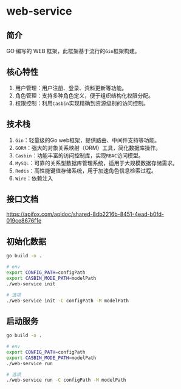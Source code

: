 # web-service

## 简介

GO 编写的 WEB 框架，此框架基于流行的`Gin`框架构建。

## 核心特性

1. 用户管理：用户注册、登录、资料更新等功能。
2. 角色管理：支持多种角色定义，便于组织结构化权限分配。
3. 权限控制：利用`Casbin`实现精确到资源级别的访问控制。

## 技术栈

1. `Gin`：轻量级的Go web框架，提供路由、中间件支持等功能。
2. `GORM`：强大的对象关系映射（ORM）工具，简化数据库操作。
3. `Casbin`：功能丰富的访问控制库，实现`RBAC`访问模型。
4. `MySQL`：可靠的关系型数据库管理系统，适用于大规模数据存储需求。
5. `Redis`：高性能键值存储系统，用于加速角色信息检索过程。
6. `Wire`：依赖注入

## 接口文档

<https://apifox.com/apidoc/shared-8db2216b-8451-4ead-b0fd-019ce8676f1e>

## 初始化数据

```bash
go build -o .

# env
export CONFIG_PATH=configPath
export CASBIN_MODE_PATH=modelPath
./web-service init

# 选项
./web-service init -C configPath -M modelPath
```

## 启动服务

```bash
go build -o .

# env
export CONFIG_PATH=configPath
export CASBIN_MODE_PATH=modelPath
./web-service run

# 选项
./web-service run -C configPath -M modelPath
```

